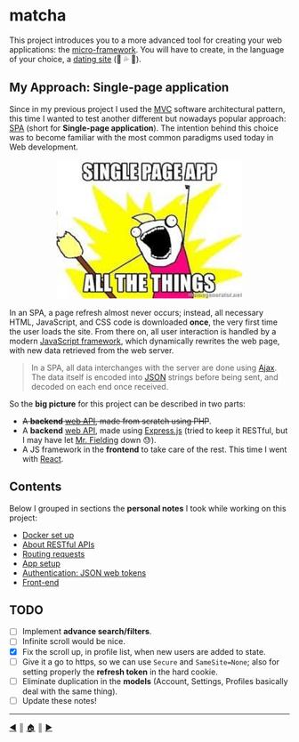 # matcha
This project introduces you to a more advanced tool for creating your web applications: the [micro-framework](https://en.wikipedia.org/wiki/Microframework). You will have to create, in the language of your choice, a [dating site](https://en.wikipedia.org/wiki/Online_dating_service) (🍆 💦 🍑).

## My Approach: Single-page application
Since in my previous project I used the [MVC](https://en.wikipedia.org/wiki/Model%E2%80%93view%E2%80%93controller) software architectural pattern, this time I wanted to test another different but nowadays popular approach: [SPA](https://en.wikipedia.org/wiki/Single-page_application) (short for **Single-page application**). The intention behind this choice was to become familiar with the most common paradigms used today in Web development.

<p align="center"><img src="./README/images/spa_all.jpeg" height="250" /></p>

In an SPA, a page refresh almost never occurs; instead, all necessary HTML, JavaScript, and CSS code is downloaded **once**, the very first time the user loads the site. From there on, all user interaction is handled by a modern [JavaScript framework](https://en.wikipedia.org/wiki/Single-page_application#JavaScript_frameworks), which dynamically rewrites the web page, with new data retrieved from the web server.

> In a SPA, all data interchanges with the server are done using [Ajax](https://en.wikipedia.org/wiki/Ajax_(programming)). The data itself is encoded into [JSON](https://en.wikipedia.org/wiki/JSON) strings before being sent, and decoded on each end once received.

So the **big picture** for this project can be described in two parts:

* ~~A **backend** [web API](https://en.wikipedia.org/wiki/Web_API), made from scratch using PHP~~.
* A **backend** [web API](https://en.wikipedia.org/wiki/Web_API), made using [Express.js](http://expressjs.com/) (tried to keep it RESTful, but I may have let [Mr. Fielding](https://en.wikipedia.org/wiki/Roy_Fielding) down 😓).
* A JS framework in the **frontend** to take care of the rest. This time I went with [React](https://reactjs.org/).

## Contents
Below I grouped in sections the **personal notes** I took while working on this project:

* [Docker set up](./README/docker.md)
* [About RESTful APIs](./README/restful.md)
* [Routing requests](./README/router.md)
* [App setup](./README/setup.md)
* [Authentication: JSON web tokens](./README/jwt.md)
* [Front-end](./README/front-end.md)

## TODO
- [ ] Implement **advance search/filters**.
- [ ] Infinite scroll would be nice.
- [x] Fix the scroll up, in profile list, when new users are added to state.
- [ ] Give it a go to https, so we can use `Secure` and `SameSite=None`; also for setting properly the **refresh token** in the hard cookie.
- [ ] Eliminate duplication in the **models** (Account, Settings, Profiles basically deal with the same thing).
- [ ] Update these notes!

---
[:arrow_backward:][back] ║ [:house:][home] ║ [:arrow_forward:][next]

<!-- navigation -->
[home]: #
[back]: #
[next]: ./README/docker.md